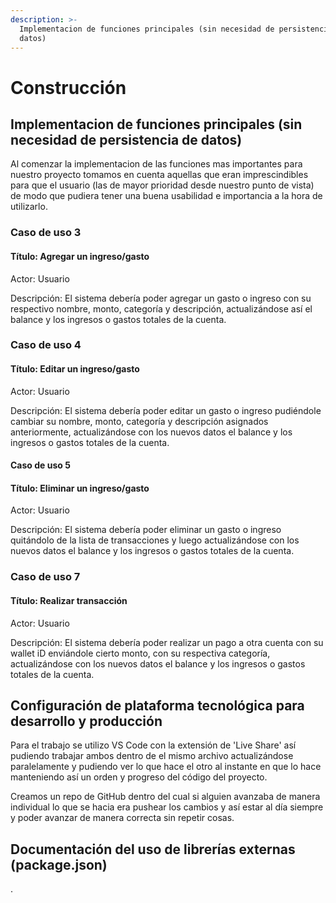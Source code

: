 ```yaml
---
description: >-
  Implementacion de funciones principales (sin necesidad de persistencia de
  datos)
---
```


# Construcción

## Implementacion de funciones principales (sin necesidad de persistencia de datos)

Al comenzar la implementacion de las funciones mas importantes para nuestro proyecto tomamos en cuenta aquellas que eran imprescindibles para que el usuario (las de mayor prioridad desde nuestro punto de vista) de modo que pudiera tener una buena usabilidad e importancia a la hora de utilizarlo.

### Caso de uso 3

#### Título: Agregar un ingreso/gasto

Actor: Usuario

Descripción: El sistema debería poder agregar un gasto o ingreso con su respectivo nombre, monto, categoría y descripción, actualizándose así el balance y los ingresos o gastos totales de la cuenta.

### Caso de uso 4

#### Título: Editar un ingreso/gasto

Actor: Usuario

Descripción: El sistema debería poder editar un gasto o ingreso pudiéndole cambiar su nombre, monto, categoría y descripción asignados anteriormente, actualizándose con los nuevos datos el balance y los ingresos o gastos totales de la cuenta.

#### Caso de uso 5

#### Título: Eliminar un ingreso/gasto

Actor: Usuario

Descripción: El sistema debería poder eliminar un gasto o ingreso quitándolo de la lista de transacciones y luego actualizándose con los nuevos datos el balance y los ingresos o gastos totales de la cuenta.

### Caso de uso 7

#### Título: Realizar transacción

Actor: Usuario

Descripción: El sistema debería poder realizar un pago a otra cuenta con su wallet iD enviándole cierto monto, con su respectiva categoría, actualizándose con los nuevos datos el balance y los ingresos o gastos totales de la cuenta.

## Configuración de plataforma tecnológica para desarrollo y producción

Para el trabajo se utilizo VS Code con la extensión de 'Live Share' así pudiendo trabajar ambos dentro de el mismo archivo actualizándose paralelamente y pudiendo ver lo que hace el otro al instante en que lo hace manteniendo así un orden y progreso del código del proyecto.

Creamos un repo de GitHub dentro del cual si alguien avanzaba de manera individual lo que se hacia era pushear los cambios y así estar al día siempre y poder avanzar de manera correcta sin repetir cosas.

## Documentación del uso de librerías externas (package.json)

.
